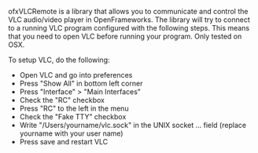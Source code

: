 ofxVLCRemote is a library that allows you to communicate and control the VLC audio/video player in OpenFrameworks. The library will try to connect to a running VLC program configured with the following steps. This means that you need to open VLC before running your program. Only tested on OSX.

To setup VLC, do the following:

- Open VLC and go into preferences
- Press "Show All" in bottom left corner
- Press "Interface" > "Main Interfaces"
- Check the "RC" checkbox
- Press "RC" to the left in the menu
- Check the "Fake TTY" checkbox
- Write "/Users/yourname/vlc.sock" in the UNIX socket ... field (replace yourname with your user name)
- Press save and restart VLC